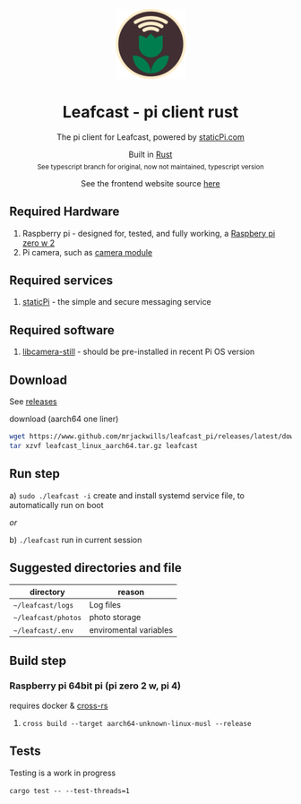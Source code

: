 <p align="center">
 <img src='./.github/logo.svg' width='125px'/>
</p>

<p align="center">
 <h1 align="center">Leafcast - pi client rust</h1>
</p>

<p align="center">
 The pi client for Leafcast, powered by <a href='https://www.staticpi.com' target='_blank' rel='noopener noreferrer'>staticPi.com</a>
</p>

<p align="center">
	Built in <a href='https://www.rust-lang.org/' target='_blank' rel='noopener noreferrer'>Rust</a>
	<br>
	<sub> See typescript branch for original, now not maintained, typescript version</sub>
</p>

<p align="center">
	See the frontend website source <a href='https://www.github.com/mrjackwills/leafcast_vue' target='_blank' rel='noopener noreferrer'>here</a>
</p>

## Required Hardware

1) Raspberry pi - designed for, tested, and fully working, a <a href='https://www.raspberrypi.com/products/raspberry-pi-zero-2-w/' target='_blank' rel='noopener noreferrer'>Raspbery pi zero w 2</a>
2) Pi camera, such as <a href='https://www.raspberrypi.com/products/camera-module-v2/' target='_blank' rel='noopener noreferrer'>camera module</a>

## Required services

1) <a href='https://www.staticpi.com/' target='_blank' rel='noopener noreferrer'>staticPi</a> - the simple and secure messaging service

## Required software

1) <a href='https://github.com/raspberrypi/libcamera-apps' target='_blank' rel='noopener noreferrer'>libcamera-still</a> - should be pre-installed in recent Pi OS version

## Download

See <a href="https://github.com/mrjackwills/leafcast_pi/releases" target='_blank' rel='noopener noreferrer'>releases</a>

download (aarch64 one liner)

```bash
wget https://www.github.com/mrjackwills/leafcast_pi/releases/latest/download/leafcast_linux_aarch64.tar.gz &&
tar xzvf leafcast_linux_aarch64.tar.gz leafcast
```

## Run step

a) ```sudo ./leafcast -i``` create and install systemd service file, to automatically run on boot

*or*

b) ```./leafcast``` run in current session

## Suggested directories and file

| directory | reason |
| --- | --- |
|```~/leafcast/logs```		| Log files |
|```~/leafcast/photos```	| photo storage |
|```~/leafcast/.env```		| enviromental variables |

## Build step

### Raspberry pi 64bit pi (pi zero 2 w, pi 4)

requires docker & <a href='https://github.com/cross-rs/cross' target='_blank' rel='noopener noreferrer'>cross-rs</a>

1) ```cross build --target aarch64-unknown-linux-musl --release```

## Tests

Testing is a work in progress

```cargo test -- --test-threads=1```

